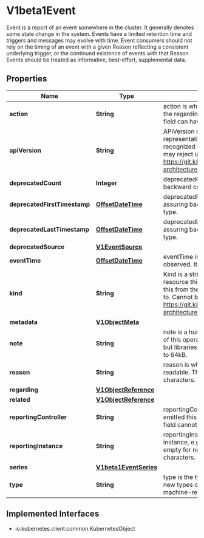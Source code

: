 

# V1beta1Event

Event is a report of an event somewhere in the cluster. It generally denotes some state change in the system. Events have a limited retention time and triggers and messages may evolve with time.  Event consumers should not rely on the timing of an event with a given Reason reflecting a consistent underlying trigger, or the continued existence of events with that Reason.  Events should be treated as informative, best-effort, supplemental data.
## Properties

Name | Type | Description | Notes
------------ | ------------- | ------------- | -------------
**action** | **String** | action is what action was taken/failed regarding to the regarding object. It is machine-readable. This field can have at most 128 characters. |  [optional]
**apiVersion** | **String** | APIVersion defines the versioned schema of this representation of an object. Servers should convert recognized schemas to the latest internal value, and may reject unrecognized values. More info: https://git.k8s.io/community/contributors/devel/sig-architecture/api-conventions.md#resources |  [optional]
**deprecatedCount** | **Integer** | deprecatedCount is the deprecated field assuring backward compatibility with core.v1 Event type. |  [optional]
**deprecatedFirstTimestamp** | [**OffsetDateTime**](OffsetDateTime.md) | deprecatedFirstTimestamp is the deprecated field assuring backward compatibility with core.v1 Event type. |  [optional]
**deprecatedLastTimestamp** | [**OffsetDateTime**](OffsetDateTime.md) | deprecatedLastTimestamp is the deprecated field assuring backward compatibility with core.v1 Event type. |  [optional]
**deprecatedSource** | [**V1EventSource**](V1EventSource.md) |  |  [optional]
**eventTime** | [**OffsetDateTime**](OffsetDateTime.md) | eventTime is the time when this Event was first observed. It is required. | 
**kind** | **String** | Kind is a string value representing the REST resource this object represents. Servers may infer this from the endpoint the client submits requests to. Cannot be updated. In CamelCase. More info: https://git.k8s.io/community/contributors/devel/sig-architecture/api-conventions.md#types-kinds |  [optional]
**metadata** | [**V1ObjectMeta**](V1ObjectMeta.md) |  | 
**note** | **String** | note is a human-readable description of the status of this operation. Maximal length of the note is 1kB, but libraries should be prepared to handle values up to 64kB. |  [optional]
**reason** | **String** | reason is why the action was taken. It is human-readable. This field can have at most 128 characters. |  [optional]
**regarding** | [**V1ObjectReference**](V1ObjectReference.md) |  |  [optional]
**related** | [**V1ObjectReference**](V1ObjectReference.md) |  |  [optional]
**reportingController** | **String** | reportingController is the name of the controller that emitted this Event, e.g. &#x60;kubernetes.io/kubelet&#x60;. This field cannot be empty for new Events. |  [optional]
**reportingInstance** | **String** | reportingInstance is the ID of the controller instance, e.g. &#x60;kubelet-xyzf&#x60;. This field cannot be empty for new Events and it can have at most 128 characters. |  [optional]
**series** | [**V1beta1EventSeries**](V1beta1EventSeries.md) |  |  [optional]
**type** | **String** | type is the type of this event (Normal, Warning), new types could be added in the future. It is machine-readable. |  [optional]


## Implemented Interfaces

* io.kubernetes.client.common.KubernetesObject


